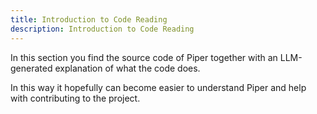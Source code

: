 ```yaml
---
title: Introduction to Code Reading
description: Introduction to Code Reading
---
```


In this section you find the source code of Piper together with an LLM-generated explanation of what the code does.

In this way it hopefully can become easier to understand Piper and help with contributing to the project.